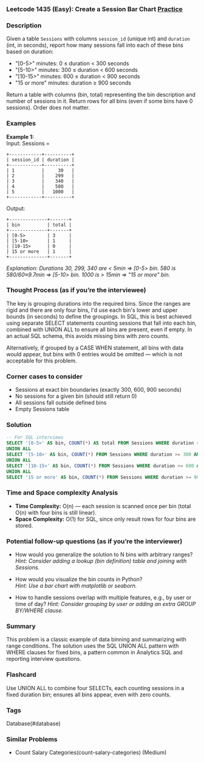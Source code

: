 ### Leetcode 1435 (Easy): Create a Session Bar Chart [Practice](https://leetcode.com/problems/create-a-session-bar-chart)

### Description  
Given a table `Sessions` with columns `session_id` (unique int) and `duration` (int, in seconds), report how many sessions fall into each of these bins based on duration:

- "[0-5>" minutes: 0 ≤ duration < 300 seconds
- "[5-10>" minutes: 300 ≤ duration < 600 seconds
- "[10-15>" minutes: 600 ≤ duration < 900 seconds
- "15 or more" minutes: duration ≥ 900 seconds

Return a table with columns (bin, total) representing the bin description and number of sessions in it. Return rows for all bins (even if some bins have 0 sessions). Order does not matter.

### Examples  

**Example 1:**  
Input: Sessions =
```
+------------+----------+
| session_id | duration |
+------------+----------+
| 1          |     30   |
| 2          |    299   |
| 3          |    340   |
| 4          |    580   |
| 5          |   1000   |
+------------+----------+
```
Output: 
```
+--------------+-------+
| bin          | total |
+--------------+-------+
| [0-5>        | 3     |
| [5-10>       | 1     |
| [10-15>      | 0     |
| 15 or more   | 1     |
+--------------+-------+
```
*Explanation: Durations 30, 299, 340 are < 5min ⇒ [0-5> bin. 580 is 580/60≈9.7min ⇒ [5-10> bin. 1000 is > 15min ⇒ "15 or more" bin.*

### Thought Process (as if you’re the interviewee)  
The key is grouping durations into the required bins. Since the ranges are rigid and there are only four bins, I'd use each bin's lower and upper bounds (in seconds) to define the groupings. In SQL, this is best achieved using separate SELECT statements counting sessions that fall into each bin, combined with UNION ALL to ensure all bins are present, even if empty. In an actual SQL schema, this avoids missing bins with zero counts.

Alternatively, if grouped by a CASE WHEN statement, all bins with data would appear, but bins with 0 entries would be omitted — which is not acceptable for this problem.

### Corner cases to consider  
- Sessions at exact bin boundaries (exactly 300, 600, 900 seconds)
- No sessions for a given bin (should still return 0)
- All sessions fall outside defined bins
- Empty Sessions table

### Solution

```sql
-- For SQL interviews
SELECT '[0-5>' AS bin, COUNT(*) AS total FROM Sessions WHERE duration >= 0 AND duration < 300
UNION ALL
SELECT '[5-10>' AS bin, COUNT(*) FROM Sessions WHERE duration >= 300 AND duration < 600
UNION ALL
SELECT '[10-15>' AS bin, COUNT(*) FROM Sessions WHERE duration >= 600 AND duration < 900
UNION ALL
SELECT '15 or more' AS bin, COUNT(*) FROM Sessions WHERE duration >= 900;
```


### Time and Space complexity Analysis  
- **Time Complexity:** O(n) — each session is scanned once per bin (total O(n) with four bins is still linear).
- **Space Complexity:** O(1) for SQL, since only result rows for four bins are stored.


### Potential follow-up questions (as if you’re the interviewer)  

- How would you generalize the solution to N bins with arbitrary ranges?  
  *Hint: Consider adding a lookup (bin definition) table and joining with Sessions.*

- How would you visualize the bin counts in Python?  
  *Hint: Use a bar chart with matplotlib or seaborn.*

- How to handle sessions overlap with multiple features, e.g., by user or time of day?
  *Hint: Consider grouping by user or adding an extra GROUP BY/WHERE clause.*

### Summary
This problem is a classic example of data binning and summarizing with range conditions. The solution uses the SQL UNION ALL pattern with WHERE clauses for fixed bins, a pattern common in Analytics SQL and reporting interview questions.


### Flashcard
Use UNION ALL to combine four SELECTs, each counting sessions in a fixed duration bin; ensures all bins appear, even with zero counts.

### Tags
Database(#database)

### Similar Problems
- Count Salary Categories(count-salary-categories) (Medium)
